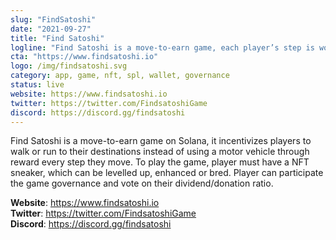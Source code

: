 ```yaml
---
slug: "FindSatoshi"
date: "2021-09-27"
title: "Find Satoshi"
logline: "Find Satoshi is a move-to-earn game, each player’s step is working toward the goal of 100% offset Bitcoin mining’s carbon emission."
cta: "https://www.findsatoshi.io"
logo: /img/findsatoshi.svg
category: app, game, nft, spl, wallet, governance
status: live
website: https://www.findsatoshi.io  
twitter: https://twitter.com/FindsatoshiGame
discord: https://discord.gg/findsatoshi
---
```


Find Satoshi is a move-to-earn game on Solana, it incentivizes players to walk or run to their destinations instead of using a motor vehicle through reward every step they move. To play the game, player must have a NFT sneaker, which can be levelled up, enhanced or bred. Player can participate the game governance and vote on their dividend/donation ratio.

<b>Website</b>: https://www.findsatoshi.io </br>
<b>Twitter</b>: https://twitter.com/FindsatoshiGame </br>
<b>Discord</b>: https://discord.gg/findsatoshi </br>